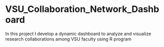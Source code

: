 # VSU_Collaboration_Network_Dashboard
In this project I develop a dynamic dashboard to analyze and visualize research collaborations among VSU faculty using R program
